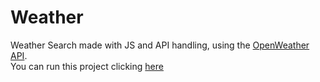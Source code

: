 # Weather
 Weather Search made with JS and API handling, using the [OpenWeather API](https://openweathermap.org/api).
 </br>
 You can run this project clicking [here](https://aliviams.github.io/Weather/)
